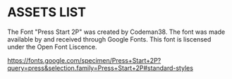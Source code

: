 # ASSETS LIST

The Font "Press Start 2P" was created by Codeman38. The font was made available by and received through Google Fonts. This font is liscensed under the Open Font Liscence.

https://fonts.google.com/specimen/Press+Start+2P?query=press&selection.family=Press+Start+2P#standard-styles
